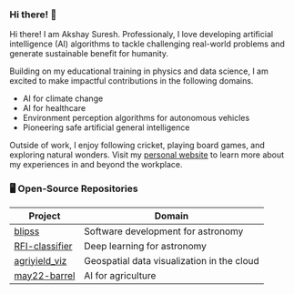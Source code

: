 ### Hi there! 👋

<!--
**akshaysuresh1/akshaysuresh1** is a ✨ _special_ ✨ repository because its `README.md` (this file) appears on your GitHub profile.

Here are some ideas to get you started:

- 🔭 I’m currently working on ...
- 🌱 I’m currently learning ...
- 👯 I’m looking to collaborate on ...
- 🤔 I’m looking for help with ...
- 💬 Ask me about ...
- 📫 How to reach me: ...
- 😄 Pronouns: ...
- ⚡ Fun fact: ...
-->
Hi there! I am Akshay Suresh. Professionaly, I love developing artificial intelligence (AI) algorithms to tackle challenging real-world problems and generate sustainable benefit for humanity.

Building on my educational training in physics and data science, I am excited to make impactful contributions in the following domains.
- AI for climate change
- AI for healthcare
- Environment perception algorithms for autonomous vehicles
- Pioneering safe artificial general intelligence

Outside of work, I enjoy following cricket, playing board games, and exploring natural wonders. Visit my [personal website](https://akshaysuresh1.com) to learn more about my experiences in and beyond the workplace.

### 🖥️ Open-Source Repositories

| Project | Domain |
|--|--|
| [blipss](https://github.com/UCBerkeleySETI/blipss) | Software development for astronomy |
| [RFI-classifier](https://github.com/akshaysuresh1/RFI-classifier) | Deep learning for astronomy |
| [agriyield_viz](https://github.com/akshaysuresh1/agriyield_viz) | Geospatial data visualization in the cloud |
| [may22-barrel](https://github.com/akshaysuresh1/may22-barrel) | AI for agriculture |
